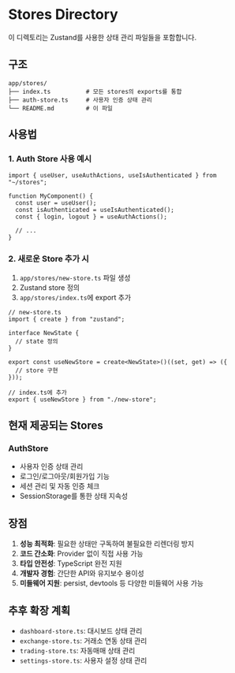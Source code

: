 # Stores Directory

이 디렉토리는 Zustand를 사용한 상태 관리 파일들을 포함합니다.

## 구조

```
app/stores/
├── index.ts          # 모든 stores의 exports를 통합
├── auth-store.ts     # 사용자 인증 상태 관리
└── README.md         # 이 파일
```

## 사용법

### 1. Auth Store 사용 예시

```tsx
import { useUser, useAuthActions, useIsAuthenticated } from "~/stores";

function MyComponent() {
  const user = useUser();
  const isAuthenticated = useIsAuthenticated();
  const { login, logout } = useAuthActions();

  // ...
}
```

### 2. 새로운 Store 추가 시

1. `app/stores/new-store.ts` 파일 생성
2. Zustand store 정의
3. `app/stores/index.ts`에 export 추가

```tsx
// new-store.ts
import { create } from "zustand";

interface NewState {
  // state 정의
}

export const useNewStore = create<NewState>()((set, get) => ({
  // store 구현
}));

// index.ts에 추가
export { useNewStore } from "./new-store";
```

## 현재 제공되는 Stores

### AuthStore

- 사용자 인증 상태 관리
- 로그인/로그아웃/회원가입 기능
- 세션 관리 및 자동 인증 체크
- SessionStorage를 통한 상태 지속성

## 장점

1. **성능 최적화**: 필요한 상태만 구독하여 불필요한 리렌더링 방지
2. **코드 간소화**: Provider 없이 직접 사용 가능
3. **타입 안전성**: TypeScript 완전 지원
4. **개발자 경험**: 간단한 API와 유지보수 용이성
5. **미들웨어 지원**: persist, devtools 등 다양한 미들웨어 사용 가능

## 추후 확장 계획

- `dashboard-store.ts`: 대시보드 상태 관리
- `exchange-store.ts`: 거래소 연동 상태 관리
- `trading-store.ts`: 자동매매 상태 관리
- `settings-store.ts`: 사용자 설정 상태 관리

